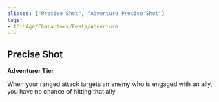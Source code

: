 ```yaml
---
aliases: ["Precise Shot", "Adventure Precise Shot"]
tags: 
- 13thAge/Characters/Feats/Adventure
---
```


## Precise Shot

__Adventurer Tier__

When your ranged attack targets an enemy who is engaged with an ally, you have no chance of hitting that ally.